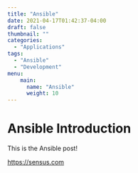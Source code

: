 ```yaml
---
title: "Ansible"
date: 2021-04-17T01:42:37-04:00
draft: false
thumbnail: ""
categories:
  - "Applications"
tags:
  - "Ansible"
  - "Development"
menu:
    main:
      name: "Ansible"
      weight: 10
---
```


# Ansible Introduction

This is the Ansible post!

https://sensus.com
